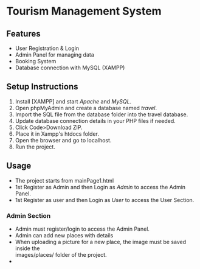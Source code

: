 # Tourism Management System

## Features
- User Registration & Login  
- Admin Panel for managing data  
- Booking System  
- Database connection with MySQL (XAMPP)  

## Setup Instructions
1. Install [XAMPP] and start *Apache* and *MySQL*.  
2. Open phpMyAdmin and create a database named *travel*.  
3. Import the SQL file from the database folder into the travel database.  
4. Update database connection details in your PHP files if needed.
5. Click Code>Download ZIP.
6. Place it in Xampp's htdocs folder.
7. Open the browser and go to localhost.
8. Run the project.

## Usage
- The project starts from mainPage1.html
- 1st Register as Admin and then Login as *Admin* to access the Admin Panel.  
- 1st Register as user and then Login as *User* to access the User Section.

### Admin Section
- Admin must register/login to access the Admin Panel.  
- Admin can add new places with details  
- When uploading a picture for a new place, the image must be saved inside the  
  images/places/ folder of the project.
- 
  
